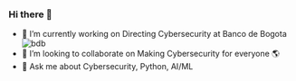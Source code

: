 ### Hi there 👋


- 🔭 I’m currently working on Directing Cybersecurity at Banco de Bogota ![bdb](https://www.bancodebogota.com/favicon.ico)
- 👯 I’m looking to collaborate on Making Cybersecurity for everyone 🌎
- 💬 Ask me about Cybersecurity, Python, AI/ML


<!--
**fabiand93/fabiand93** is a ✨ _special_ ✨ repository because its `README.md` (this file) appears on your GitHub profile.

Here are some ideas to get you started:

- 🔭 I’m currently working on ...
- 🌱 I’m currently learning ...
- 👯 I’m looking to collaborate on ...
- 🤔 I’m looking for help with ...
- 💬 Ask me about ...
- 📫 How to reach me: ...
- 😄 Pronouns: ...
- ⚡ Fun fact: ...
-->
